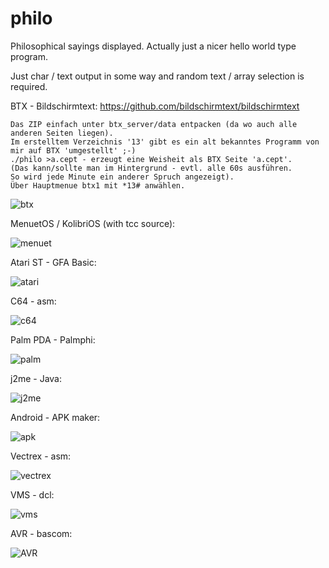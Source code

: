 # philo

Philosophical sayings displayed. Actually just a nicer hello world type program.

Just char / text output in some way and random text / array selection is required.

BTX - Bildschirmtext: https://github.com/bildschirmtext/bildschirmtext
```
Das ZIP einfach unter btx_server/data entpacken (da wo auch alle anderen Seiten liegen).
Im erstelltem Verzeichnis '13' gibt es ein alt bekanntes Programm von mir auf BTX 'umgestellt' ;-)
./philo >a.cept - erzeugt eine Weisheit als BTX Seite 'a.cept'.
(Das kann/sollte man im Hintergrund - evtl. alle 60s ausführen.
So wird jede Minute ein anderer Spruch angezeigt).
Über Hauptmenue btx1 mit *13# anwählen.
```

![btx](https://github.com/petersieg/philo/blob/master/btx-philo.png)

MenuetOS / KolibriOS (with tcc source):

![menuet](https://github.com/petersieg/philo/blob/master/menuetos.png)

Atari ST - GFA Basic:

![atari](https://github.com/petersieg/philo/blob/master/philo_atari_st.jpg)

C64 - asm:

![c64](https://github.com/petersieg/philo/blob/master/philo_c64.jpg)

Palm PDA - Palmphi:

![palm](https://github.com/petersieg/philo/blob/master/philo_palm.jpg)

j2me - Java:

![j2me](https://github.com/petersieg/philo/blob/master/philo_j2me.jpg)

Android - APK maker:

![apk](https://github.com/petersieg/philo/blob/master/Philo_apk.jpg)

Vectrex - asm:

![vectrex](https://github.com/petersieg/philo/blob/master/philo_vectrex.jpg)

VMS - dcl:

![vms](https://github.com/petersieg/philo/blob/master/philo_vms.jpg)

AVR - bascom:

![AVR](https://github.com/petersieg/philo/blob/master/Philo_AVR.jpg)

